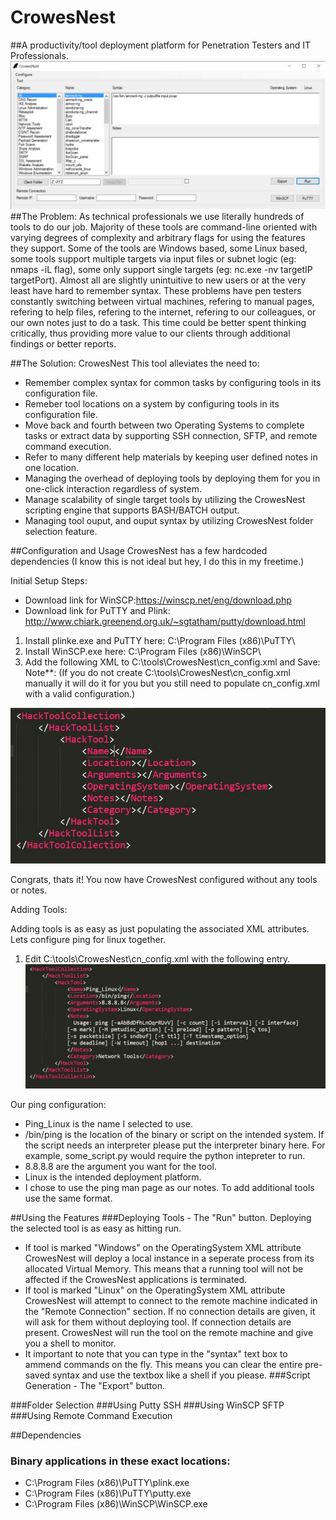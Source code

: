 # CrowesNest
##A productivity/tool deployment platform for Penetration Testers and IT Professionals.
![CrowesNest Overview](CrowesNestScreenshots/2.0/Overview.JPG?raw=true)
##The Problem:
As technical professionals we use literally hundreds of tools to do our job. Majority of these tools are command-line oriented with varying degrees of complexity and arbitrary flags for using the features they support. Some of the tools are Windows based, some Linux based, some tools support multiple targets via input files or subnet logic (eg: nmaps -iL flag), some only support single targets (eg: nc.exe -nv targetIP targetPort). Almost all are slightly unintuitive to new users or at the very least have hard to remember syntax. These problems have pen testers constantly switching between virtual machines, refering to manual pages, refering to help files, refering to the internet, refering to our colleagues, or our own notes just to do a task. This time could be better spent thinking critically, thus providing more value to our clients through additional findings or better reports.

##The Solution: CrowesNest 
This tool alleviates the need to:
* Remember complex syntax for common tasks by configuring tools in its configuration file.
* Remeber tool locations on a system by configuring tools in its configuration file.
* Move back and fourth between two Operating Systems to complete tasks or extract data by supporting SSH connection, SFTP, and remote command execution.
* Refer to many different help materials by keeping user defined notes in one location.
* Managing the overhead of deploying tools by deploying them for you in one-click interaction regardless of system.
* Manage scalability of single target tools by utilizing the CrowesNest scripting engine that supports BASH/BATCH output.
* Managing tool ouput, and ouput syntax by utilizing CrowesNest folder selection feature.

##Configuration and Usage
CrowesNest has a few hardcoded dependencies (I know this is not ideal but hey, I do this in my freetime.)

Initial Setup Steps:

* Download link for WinSCP:https://winscp.net/eng/download.php
* Download link for PuTTY and Plink: http://www.chiark.greenend.org.uk/~sgtatham/putty/download.html

1. Install plinke.exe and PuTTY here: C:\Program Files (x86)\PuTTY\
2. Install WinSCP.exe here: C:\Program Files (x86)\WinSCP\ 
3. Add the following XML to C:\tools\CrowesNest\cn_config.xml and Save:
   Note**: (If you do not create C:\tools\CrowesNest\cn_config.xml manually it will do it for you but you still need to populate cn_config.xml with a valid configuration.) 

![CrowesNest Overview](CrowesNestScreenshots/2.0/crowesNestXMLNoConfig.JPG?raw=true)

Congrats, thats it! You now have CrowesNest configured without any tools or notes.

Adding Tools:

Adding tools is as easy as just populating the associated XML attributes. Lets configure ping for linux together.

1. Edit C:\tools\CrowesNest\cn_config.xml with the following entry.
![CrowesNest Overview](CrowesNestScreenshots/2.0/crowesNestXMLToolConfig.JPG?raw=true)

Our ping configuration:
* <Name>Ping_Linux</Name> is the name I selected to use.
* <Location>/bin/ping</Location> is the location of the binary or script on the intended system. If the script needs an interpreter please put the interpreter binary here. For example, some_script.py would require the python intepreter to run.
* <Arguments>8.8.8.8</Arguments> are the argument you want for the tool.
* <OperatingSystem>Linux</OperatingSystem> is the intended deployment platform.
* I chose to use the ping man page as our notes.
To add additional tools use the same format.


##Using the Features
###Deploying Tools - The "Run" button.
Deploying the selected tool is as easy as hitting run. 
* If tool is marked "Windows" on the OperatingSystem XML attribute CrowesNest will deploy a local instance in a seperate process from its allocated Virtual Memory. This means that a running tool will not be affected if the CrowesNest applications is terminated.
* If tool is marked "Linux" on the OperatingSystem XML attribute CrowesNest will attempt to connect to the remote machine indicated in the "Remote Connection" section. If no connection details are given, it will ask for them without deploying tool. If connection details are present. CrowesNest will run the tool on the remote machine and give you a shell to monitor.
* It important to note that you can type in the "syntax" text box to ammend commands on the fly. This means you can clear the entire pre-saved syntax and use the textbox like a shell if you please. 
###Script Generation - The "Export" button.

###Folder Selection
###Using Putty SSH
###Using WinSCP SFTP
###Using Remote Command Execution

##Dependencies

### Binary applications in these exact locations:
* C:\Program Files (x86)\PuTTY\plink.exe
* C:\Program Files (x86)\PuTTY\putty.exe
* C:\Program Files (x86)\WinSCP\WinSCP.exe


